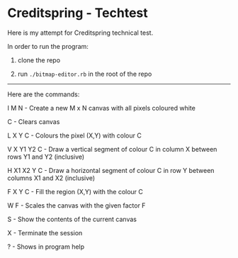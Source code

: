 # Creditspring - Techtest

Here is my attempt for Creditspring technical test.

In order to run the program:

1. clone the repo

2. run `./bitmap-editor.rb` in the root of the repo

---

Here are the commands:

I M N - Create a new M x N canvas with all pixels coloured white

C - Clears canvas

L X Y C - Colours the pixel (X,Y) with colour C

V X Y1 Y2 C - Draw a vertical segment of colour C in column X between rows Y1 and Y2 (inclusive)

H X1 X2 Y C - Draw a horizontal segment of colour C in row Y between columns X1 and X2 (inclusive)

F X Y C - Fill the region (X,Y) with the colour C

W F - Scales the canvas with the given factor F

S - Show the contents of the current canvas

X - Terminate the session

? - Shows in program help
